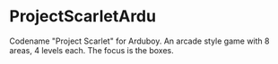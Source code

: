 # ProjectScarletArdu
Codename "Project Scarlet" for Arduboy. An arcade style game with 8 areas, 4 levels each. The focus is the boxes.
